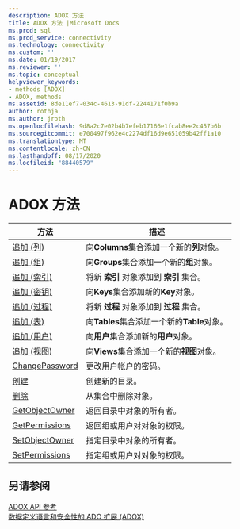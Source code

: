 ```yaml
---
description: ADOX 方法
title: ADOX 方法 |Microsoft Docs
ms.prod: sql
ms.prod_service: connectivity
ms.technology: connectivity
ms.custom: ''
ms.date: 01/19/2017
ms.reviewer: ''
ms.topic: conceptual
helpviewer_keywords:
- methods [ADOX]
- ADOX, methods
ms.assetid: 8de11ef7-034c-4613-91df-2244171f0b9a
author: rothja
ms.author: jroth
ms.openlocfilehash: 9d8a2c7e02b4b7efeb17166e1fcab8ee2c457b6b
ms.sourcegitcommit: e700497f962e4c2274df16d9e651059b42ff1a10
ms.translationtype: MT
ms.contentlocale: zh-CN
ms.lasthandoff: 08/17/2020
ms.locfileid: "88440579"
---
```

# <a name="adox-methods"></a>ADOX 方法

|方法|描述|  
|-|-|  
|[追加 (列) ](../../../ado/reference/adox-api/append-method-adox-columns.md)|向**Columns**集合添加一个新的**列**对象。|  
|[追加 (组) ](../../../ado/reference/adox-api/append-method-adox-groups.md)|向**Groups**集合添加一个新的**组**对象。|  
|[追加 (索引) ](../../../ado/reference/adox-api/append-method-adox-indexes.md)|将新 **索引** 对象添加到 **索引** 集合。|  
|[追加 (密钥) ](../../../ado/reference/adox-api/append-method-adox-keys.md)|向**Keys**集合添加新的**Key**对象。|  
|[追加 (过程) ](../../../ado/reference/adox-api/append-method-adox-procedures.md)|将新 **过程** 对象添加到 **过程** 集合。|  
|[追加 (表) ](../../../ado/reference/adox-api/append-method-adox-tables.md)|向**Tables**集合添加一个新的**Table**对象。|  
|[追加 (用户) ](../../../ado/reference/adox-api/append-method-adox-users.md)|向**用户**集合添加新的**用户**对象。|  
|[追加 (视图) ](../../../ado/reference/adox-api/append-method-adox-views.md)|向**Views**集合添加一个新的**视图**对象。|  
|[ChangePassword](../../../ado/reference/adox-api/changepassword-method-adox.md)|更改用户帐户的密码。|  
|[创建](../../../ado/reference/adox-api/create-method-adox.md)|创建新的目录。|  
|[删除](../../../ado/reference/adox-api/delete-method-adox-collections.md)|从集合中删除对象。|  
|[GetObjectOwner](../../../ado/reference/adox-api/getobjectowner-method-adox.md)|返回目录中对象的所有者。|  
|[GetPermissions](../../../ado/reference/adox-api/getpermissions-method-adox.md)|返回组或用户对对象的权限。|  
|[SetObjectOwner](../../../ado/reference/adox-api/setobjectowner-method.md)|指定目录中对象的所有者。|  
|[SetPermissions](../../../ado/reference/adox-api/setpermissions-method-adox.md)|指定组或用户对对象的权限。|  
  
## <a name="see-also"></a>另请参阅  
 [ADOX API 参考](../../../ado/reference/adox-api/adox-api-reference.md)   
 [数据定义语言和安全性的 ADO 扩展 (ADOX)](../../../ado/guide/extensions/ado-extensions-for-data-definition-language-and-security-adox.md)
